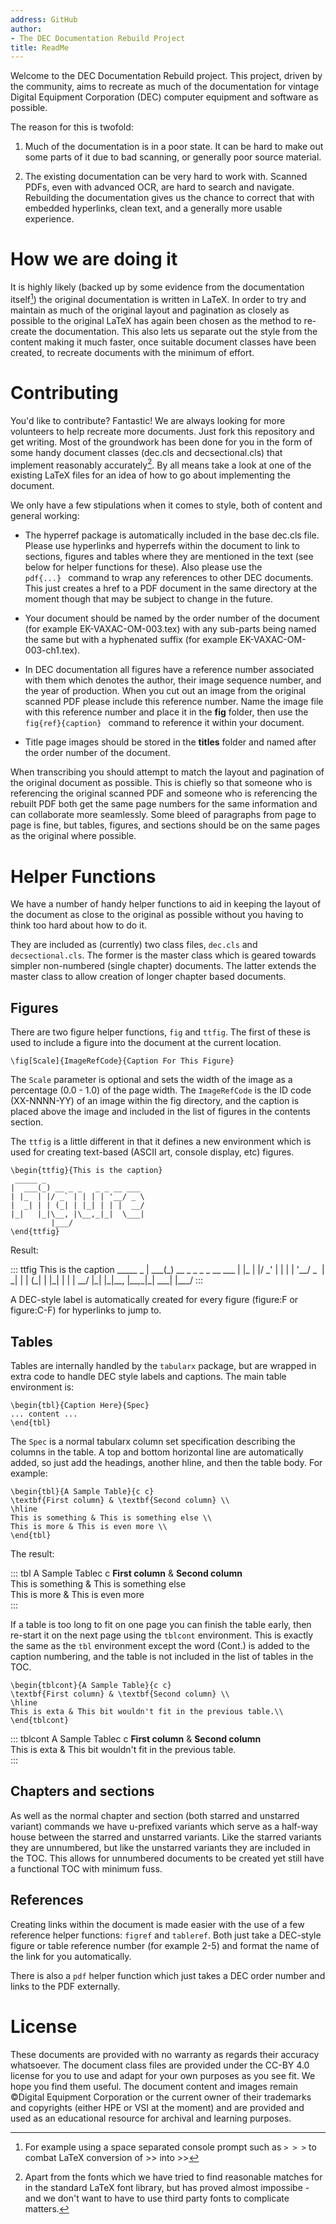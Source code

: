 ```yaml
---
address: GitHub
author:
- The DEC Documentation Rebuild Project
title: ReadMe
---
```


Welcome to the DEC Documentation Rebuild project. This project, driven
by the community, aims to recreate as much of the documentation for
vintage Digital Equipment Corporation (DEC) computer equipment and
software as possible.

The reason for this is twofold:

1.  Much of the documentation is in a poor state. It can be hard to make
    out some parts of it due to bad scanning, or generally poor source
    material.

2.  The existing documentation can be very hard to work with. Scanned
    PDFs, even with advanced OCR, are hard to search and navigate.
    Rebuilding the documentation gives us the chance to correct that
    with embedded hyperlinks, clean text, and a generally more usable
    experience.

# How we are doing it

It is highly likely (backed up by some evidence from the documentation
itself[^1]) the original documentation is written in LaTeX. In order to
try and maintain as much of the original layout and pagination as
closely as possible to the original LaTeX has again been chosen as the
method to re-create the documentation. This also lets us separate out
the style from the content making it much faster, once suitable document
classes have been created, to recreate documents with the minimum of
effort.

# Contributing

You'd like to contribute? Fantastic! We are always looking for more
volunteers to help recreate more documents. Just fork this repository
and get writing. Most of the groundwork has been done for you in the
form of some handy document classes (dec.cls and decsectional.cls) that
implement reasonably accurately[^2]. By all means take a look at one of
the existing LaTeX files for an idea of how to go about implementing the
document.

We only have a few stipulations when it comes to style, both of content
and general working:

-   The hyperref package is automatically included in the base dec.cls
    file. Please use hyperlinks and hyperrefs within the document to
    link to sections, figures and tables where they are mentioned in the
    text (see below for helper functions for these). Also please use the
    \
    `pdf{...} ` command to wrap any references to other DEC documents.
    This just creates a href to a PDF document in the same directory at
    the moment though that may be subject to change in the future.

-   Your document should be named by the order number of the document
    (for example EK-VAXAC-OM-003.tex) with any sub-parts being named the
    same but with a hyphenated suffix (for example
    EK-VAXAC-OM-003-ch1.tex).

-   In DEC documentation all figures have a reference number associated
    with them which denotes the author, their image sequence number, and
    the year of production. When you cut out an image from the original
    scanned PDF please include this reference number. Name the image
    file with this reference number and place it in the **fig** folder,
    then use the \
    `fig{ref}{caption} ` command to reference it within your document.

-   Title page images should be stored in the **titles** folder and
    named after the order number of the document.

When transcribing you should attempt to match the layout and pagination
of the original document as possible. This is chiefly so that someone
who is referencing the original scanned PDF and someone who is
referencing the rebuilt PDF both get the same page numbers for the same
information and can collaborate more seamlessly. Some bleed of
paragraphs from page to page is fine, but tables, figures, and sections
should be on the same pages as the original where possible.

# Helper Functions

We have a number of handy helper functions to aid in keeping the layout
of the document as close to the original as possible without you having
to think too hard about how to do it.

They are included as (currently) two class files, `dec.cls` and
`decsectional.cls`. The former is the master class which is geared
towards simpler non-numbered (single chapter) documents. The latter
extends the master class to allow creation of longer chapter based
documents.

## Figures

There are two figure helper functions, `fig` and `ttfig`. The first of
these is used to include a figure into the document at the current
location.

    \fig[Scale]{ImageRefCode}{Caption For This Figure}

The `Scale` parameter is optional and sets the width of the image as a
percentage (0.0 - 1.0) of the page width. The `ImageRefCode` is the ID
code (XX-NNNN-YY) of an image within the fig directory, and the caption
is placed above the image and included in the list of figures in the
contents section.

The `ttfig` is a little different in that it defines a new environment
which is used for creating text-based (ASCII art, console display, etc)
figures.

    \begin{ttfig}{This is the caption}
     _____ _                      
    |  ___(_) __ _ _   _ _ __ ___ 
    | |_  | |/ _` | | | | '__/ _ \
    |  _| | | (_| | |_| | | |  __/
    |_|   |_|\__, |\__,_|_|  \___|
             |___/ 
    \end{ttfig}

Result:

::: ttfig
This is the caption \_\_\_\_\_ \_ \| \_\_\_(\_) \_\_ \_ \_ \_ \_ \_\_
\_\_\_ \| \|\_ \| \|/ \_' \| \| \| \| '\_\_/ \_  \| \_\| \| \| (\_\| \|
\|\_\| \| \| \| \_\_/ \|\_\| \|\_\|\_\_, \|\_\_,\_\|\_\| \_\_\_\|
\|\_\_\_/
:::

A DEC-style label is automatically created for every figure (figure:F or
figure:C-F) for hyperlinks to jump to.

## Tables

Tables are internally handled by the `tabularx` package, but are wrapped
in extra code to handle DEC style labels and captions. The main table
environment is:

    \begin{tbl}{Caption Here}{Spec}
    ... content ...
    \end{tbl}

The `Spec` is a normal tabularx column set specification describing the
columns in the table. A top and bottom horizontal line are automatically
added, so just add the headings, another hline, and then the table body.
For example:

    \begin{tbl}{A Sample Table}{c c}
    \textbf{First column} & \textbf{Second column} \\
    \hline
    This is something & This is something else \\
    This is more & This is even more \\
    \end{tbl}

The result:

::: tbl
A Sample Tablec c **First column** & **Second column**\
This is something & This is something else\
This is more & This is even more\
:::

If a table is too long to fit on one page you can finish the table
early, then re-start it on the next page using the `tblcont`
environment. This is exactly the same as the `tbl` environment except
the word (Cont.) is added to the caption numbering, and the table is not
included in the list of tables in the TOC.

    \begin{tblcont}{A Sample Table}{c c}
    \textbf{First column} & \textbf{Second column} \\
    \hline
    This is exta & This bit wouldn't fit in the previous table.\\
    \end{tblcont}

::: tblcont
A Sample Tablec c **First column** & **Second column**\
This is exta & This bit wouldn't fit in the previous table.\
:::

## Chapters and sections

As well as the normal chapter and section (both starred and unstarred
variant) commands we have u-prefixed variants which serve as a half-way
house between the starred and unstarred variants. Like the starred
variants they are unnumbered, but like the unstarred variants they are
included in the TOC. This allows for unnumbered documents to be created
yet still have a functional TOC with minimum fuss.

## References

Creating links within the document is made easier with the use of a few
reference helper functions: `figref` and `tableref`. Both just take a
DEC-style figure or table reference number (for example 2-5) and format
the name of the link for you automatically.

There is also a `pdf` helper function which just takes a DEC order
number and links to the PDF externally.

# License

These documents are provided with no warranty as regards their accuracy
whatsoever. The document class files are provided under the CC-BY 4.0
license for you to use and adapt for your own purposes as you see fit.
We hope you find them useful. The document content and images remain
©Digital Equipment Corporation or the current owner of their trademarks
and copyrights (either HPE or VSI at the moment) and are provided and
used as an educational resource for archival and learning purposes.

[^1]: For example using a space separated console prompt such as `> > >`
    to combat LaTeX conversion of \>\> into \>\>

[^2]: Apart from the fonts which we have tried to find reasonable
    matches for in the standard LaTeX font library, but has proved
    almost impossibe - and we don't want to have to use third party
    fonts to complicate matters.
